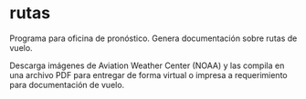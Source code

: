 # rutas
Programa para oficina de pronóstico. Genera documentación sobre rutas de vuelo.

Descarga imágenes de Aviation Weather Center (NOAA) y las compila en una archivo PDF para entregar de forma virtual o impresa a requerimiento para documentación de vuelo.
